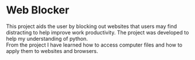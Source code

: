 # Web Blocker
This project aids the user by blocking out websites that users may find distracting to help improve work productivity. The project was developed to help my understanding of python. </br>
From the project I have learned how to access computer files and how to apply them to websites and browsers. 
